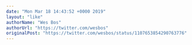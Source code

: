 ```yaml
---
date: "Mon Mar 18 14:43:52 +0000 2019"
layout: "like"
authorName: "Wes Bos"
authorUrl: "https://twitter.com/wesbos"
originalPost: "https://twitter.com/wesbos/status/1107653854290763776"
---
```

